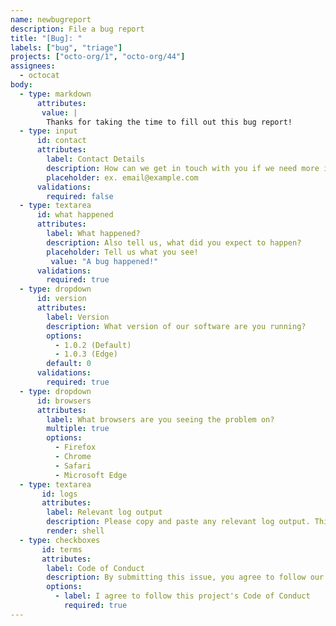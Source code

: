 ```yaml
---
name: newbugreport
description: File a bug report
title: "[Bug]: "
labels: ["bug", "triage"]
projects: ["octo-org/1", "octo-org/44"]
assignees:
  - octocat
body:
  - type: markdown
      attributes:
       value: |
        Thanks for taking the time to fill out this bug report!
  - type: input
      id: contact
      attributes:
        label: Contact Details
        description: How can we get in touch with you if we need more info? 
        placeholder: ex. email@example.com
      validations:
        required: false
  - type: textarea
      id: what happened
      attributes:
        label: What happened?
        description: Also tell us, what did you expect to happen? 
        placeholder: Tell us what you see!
         value: "A bug happened!"
      validations:
        required: true
  - type: dropdown
      id: version
      attributes:
        label: Version
        description: What version of our software are you running?
        options:
          - 1.0.2 (Default)
          - 1.0.3 (Edge)
        default: 0
      validations:
        required: true
  - type: dropdown
      id: browsers
      attributes:
        label: What browsers are you seeing the problem on?
        multiple: true
        options:
          - Firefox
          - Chrome
          - Safari
          - Microsoft Edge
  - type: textarea
       id: logs
       attributes:
        label: Relevant log output
        description: Please copy and paste any relevant log output. This will be automatically formatted into code, so no need for backticks.
        render: shell
  - type: checkboxes
       id: terms
       attributes:
        label: Code of Conduct
        description: By submitting this issue, you agree to follow our [Code of Conduct] (https://example.com)
        options:
          - label: I agree to follow this project's Code of Conduct 
            required: true
---
```

